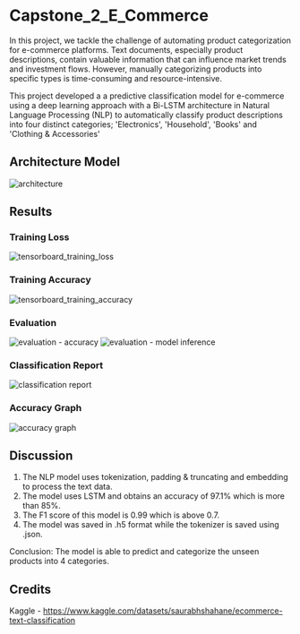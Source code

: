 # Capstone_2_E_Commerce
In this project, we tackle the challenge of automating product categorization for e-commerce platforms. Text documents, especially product descriptions, contain valuable information that can influence market trends and investment flows. However, manually categorizing products into specific types is time-consuming and resource-intensive.

This project developed a a predictive classification model for e-commerce using a deep learning approach with a Bi-LSTM architecture in Natural Language Processing (NLP) to automatically classify product descriptions into four distinct categories; 'Electronics', 'Household', 'Books' and 'Clothing & Accessories'

## Architecture Model 
![architecture](https://github.com/user-attachments/assets/2e292baa-68f8-47b9-9385-5a3773cb4764)

## Results
### Training Loss
![tensorboard_training_loss](https://github.com/user-attachments/assets/f0483d8b-839d-421b-a4d2-e97bf34d2561)
### Training Accuracy
![tensorboard_training_accuracy](https://github.com/user-attachments/assets/8c89f75b-af74-4ba5-be71-1c94688fef27)
### Evaluation
![evaluation - accuracy](https://github.com/user-attachments/assets/899c027b-cf1f-4f91-8a33-08e4b200ab4f)
![evaluation - model inference](https://github.com/user-attachments/assets/97c08b56-9123-4f46-afa6-8442570c1fe6)
### Classification Report
![classification report](https://github.com/user-attachments/assets/fd8ad3b0-7bfb-4ee3-ab4d-4ed8e4e7abac)
### Accuracy Graph
![accuracy graph](https://github.com/user-attachments/assets/bd593dbd-abf7-41e8-b2fd-9a122b72fe10)

## Discussion
1) The NLP model uses tokenization, padding & truncating and embedding to process the text data. 
2) The model uses LSTM and obtains an accuracy of 97.1% which is more than 85%.
3) The F1 score of this model is 0.99 which is above 0.7.  
4) The model was saved in .h5 format while the tokenizer is saved using .json.

Conclusion: The model is able to predict and categorize the unseen products into 4 categories.
## Credits
Kaggle - https://www.kaggle.com/datasets/saurabhshahane/ecommerce-text-classification



